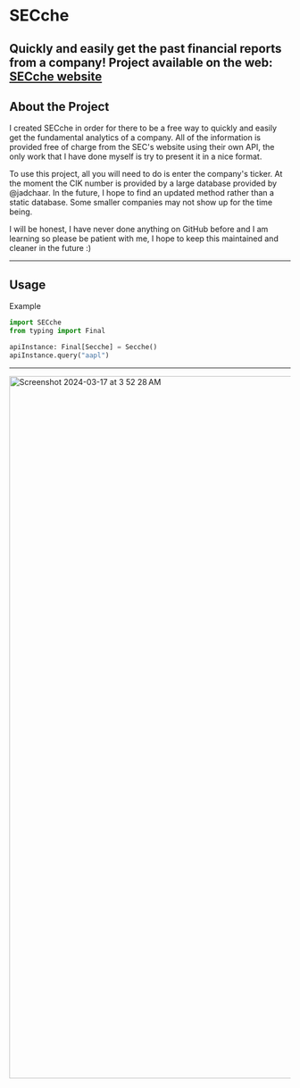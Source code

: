 # SECche
Quickly and easily get the past financial reports from a company!
Project available on the web: [SECche website](https://secche.skoshche.com)
---
## About the Project
I created SECche in order for there to be a free way to quickly and easily get the fundamental analytics of a company. All of the information is provided free of charge from the SEC's website using their own API, the only work that I have done myself is try to present it in a nice format.

To use this project, all you will need to do is enter the company's ticker. At the moment the CIK number is provided by a large database provided by @jadchaar. In the future, I hope to find an updated method rather than a static database. Some smaller companies may not show up for the time being.

I will be honest, I have never done anything on GitHub before and I am learning so please be patient with me, I hope to keep this maintained and cleaner in the future :)

---

## Usage
Example
```py
import SECche
from typing import Final

apiInstance: Final[Secche] = Secche()
apiInstance.query("aapl")
```
---

<img width="1258" alt="Screenshot 2024-03-17 at 3 52 28 AM" src="https://github.com/Skoshche/SECche/assets/136208576/f685410c-127e-46fc-87f1-c1253f5396b3">
